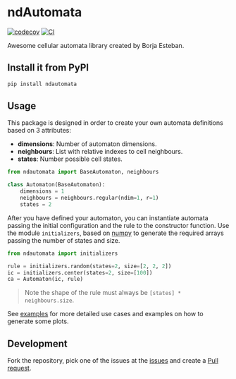 
# ndAutomata
[![codecov]()]()
[![CI]()]()

Awesome cellular automata library created by Borja Esteban. 

## Install it from PyPI
```bash
pip install ndautomata
```

## Usage
This package is designed in order to create your own automata definitions based on 3 attributes:
 - **dimensions**: Number of automaton dimensions.
 - **neighbours**: List with relative indexes to cell neighbours.
 - **states**: Number possible cell states.

```py
from ndautomata import BaseAutomaton, neighbours

class Automaton(BaseAutomaton):
    dimensions = 1
    neighbours = neighbours.regular(ndim=1, r=1)
    states = 2
```

After you have defined your automaton, you can instantiate automata passing the initial configuration and the rule to the constructor function. Use the module `initializers`, based on [numpy](numpy.org/) to generate the required arrays passing the number of states and size.

```py
from ndautomata import initializers

rule = initializers.random(states=2, size=[2, 2, 2])
ic = initializers.center(states=2, size=[100])
ca = Automaton(ic, rule)
```
> Note the shape of the rule must always be `[states] * neighbours.size`.

See [examples](/examples) for more detailed use cases and examples on how to generate some plots.

## Development
Fork the repository, pick one of the issues at the [issues](https://github.com/BorjaEst/ndautomata/issues) and create a [Pull request](https://github.com/BorjaEst/ndautomata/pulls).

